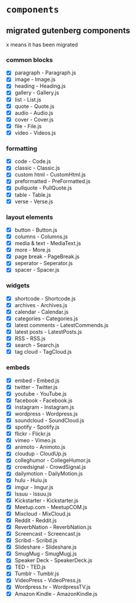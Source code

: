 # `components`

## migrated gutenberg components

x means it has been migrated

### common blocks

- [x] paragraph - Paragraph.js
- [x] image - Image.js
- [x] heading - Heading.js
- [x] gallery - Gallery.js
- [x] list - List.js
- [x] quote - Quote.js
- [x] audio - Audio.js
- [x] cover - Cover.js
- [x] file - File.js
- [x] video - Videos.js

### formatting

- [x] code - Code.js
- [x] classic - Classic.js
- [x] custom html - CustomHtml.js
- [x] preformatted - PreFormatted.js
- [x] pullquote - PullQuote.js
- [x] table - Table.js
- [x] verse - Verse.js

### layout elements

- [x] button - Button.js
- [x] columns - Columns.js
- [x] media & text - MediaText.js
- [x] more - More.js
- [x] page break - PageBreak.js
- [x] seperator - Seperator.js
- [x] spacer - Spacer.js

### widgets

- [x] shortcode - Shortcode.js
- [x] archives - Archives.js
- [x] calendar - Calendar.js
- [x] categories - Categories.js
- [x] latest comments - LatestCommends.js
- [x] latest posts - LatestPosts.js
- [x] RSS - RSS.js
- [x] search - Search.js
- [x] tag cloud - TagCloud.js

### embeds
 
- [x] embed - Embed.js
- [x] twitter - Twitter.js
- [x] youtube - YouTube.js
- [x] facebook - Facebook.js
- [x] instagram - Instagram.js
- [x] wordpress - Wordpress.js
- [x] soundcloud - SoundCloud.js
- [x] spotify - Spotify.js
- [x] flickr - Flickr.js
- [x] vimeo - Vimeo.js
- [x] animoto - Animoto.js
- [x] cloudup - CloudUp.js
- [x] colleghumor - CollegeHumor.js
- [x] crowdsignal - CrowdSignal.js
- [x] dailymotion - DailyMotion.js
- [x] hulu - Hulu.js
- [x] imgur - Imgur.js
- [x] Issuu - Issuu.js
- [x] Kickstarter - Kickstarter.js
- [x] Meetup.com - MeetupCOM.js
- [x] Mixcloud - MixCloud.js
- [x] Reddit - Reddit.js
- [x] ReverbNation - ReverbNation.js
- [x] Screencast - Screencast.js
- [x] Scribd - Scribd.js
- [x] Slideshare - Slideshare.js
- [x] SmugMug - SmugMugj.js
- [x] Speaker Deck - SpeakerDeck.js
- [x] TED - TED.js
- [x] Tumblr - Tumblr.js
- [x] VideoPress - VideoPress.js
- [x] Wordpress.tv - WordpressTV.js
- [x] Amazon Kindle - AmazonKindle.js
